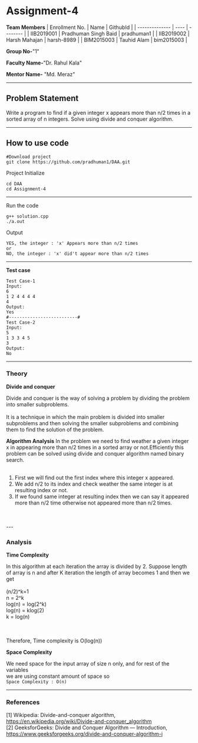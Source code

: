# Assignment-4

**Team Members**
|   Enrollment No.  |   Name   | GithubId |
|   --------------  |   ----   | -------- |
|    IIB2019001  |   Pradhuman Singh Baid | pradhuman1 |
|    IIB2019002  |   Harsh Mahajan | harsh-8989 | 
|    BIM2015003  |   Tauhid Alam | bim2015003 |

**Group No-**"1"

**Faculty Name-**"Dr. Rahul Kala"

**Mentor Name-** "Md. Meraz"

---
## Problem Statement
Write a program to find if a given integer x appears more than n/2
times in a sorted array of n integers. Solve using divide and conquer
algorithm.

---
## How to use code

```
#Download project
git clone https://github.com/pradhuman1/DAA.git
```
Project Initialize 
```
cd DAA
cd Assignment-4
```
---

Run the code
```
g++ solution.cpp
./a.out
```
Output
```
YES, the integer : 'x' Appears more than n/2 times
or
NO, the integer : 'x' did't appear more than n/2 times
```
---

**Test case**

```
Test Case-1
Input:
6
1 2 4 4 4 4
4
Output:
Yes
#--------------------------#
Test Case-2
Input:
5
1 3 3 4 5
3
Output:
No
```

---

### Theory

**Divide and conquer**

Divide and conquer is the way of solving a problem by dividing the problem into smaller subproblems.<br>
<br>
It is a technique in which the main problem is divided into smaller subproblems and then solving the smaller subproblems and combining them to find the solution of the problem.

**Algorithm Analysis**
In the problem we need to find weather a given integer x in appearing more than n/2 times in a sorted array or not.Efficiently this problem can be solved using divide and conquer algorithm named binary search.<br>
<br>
1) First we will find out the first index where this integer x appeared.
2) We add n/2 to its index and check weather the same integer is at resulting index or not.
3) If we found same integer at resulting index then we can say it appeared more than n/2 time otherwise not appeared more than n/2 times. 
<br>
<br>
---

### Analysis

**Time Complexity**

In this algorithm at each iteration the array is divided by 2. Suppose length of array is n and after K iteration the length of array becomes 1 and then we get<br><br>
(n/2)^k=1 <br>
n = 2^k <br>
log(n) = log(2^k) <br>
log(n) = klog(2) <br>
k = log(n)

<br>
<br>
Therefore, Time complexity is O(log(n))
<br>

**Space Complexity**

We need space for the input array of size n only, and for rest of the variables<br>
we are using constant amount of space so <br>
`Space Complexity : O(n)`

---

### References

[1] Wikipedia: Divide-and-conquer algorithm,
https://en.wikipedia.org/wiki/Divide-and-conquer_algorithm  <br/>
[2] GeeksforGeeks: Divide and Conquer Algorithm — Introduction,
https://www.geeksforgeeks.org/divide-and-conquer-algorithm-i

